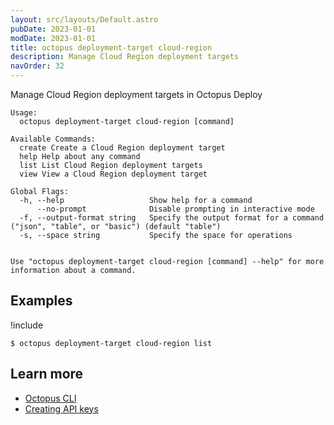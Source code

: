 ```yaml
---
layout: src/layouts/Default.astro
pubDate: 2023-01-01
modDate: 2023-01-01
title: octopus deployment-target cloud-region
description: Manage Cloud Region deployment targets
navOrder: 32
---
```


Manage Cloud Region deployment targets in Octopus Deploy


```
Usage:
  octopus deployment-target cloud-region [command]

Available Commands:
  create Create a Cloud Region deployment target
  help Help about any command
  list List Cloud Region deployment targets
  view View a Cloud Region deployment target

Global Flags:
  -h, --help                   Show help for a command
      --no-prompt              Disable prompting in interactive mode
  -f, --output-format string   Specify the output format for a command ("json", "table", or "basic") (default "table")
  -s, --space string           Specify the space for operations


Use "octopus deployment-target cloud-region [command] --help" for more information about a command.
```

## Examples

!include <samples-instance>


```
$ octopus deployment-target cloud-region list

```

## Learn more

- [Octopus CLI](/docs/octopus-rest-api/cli)
- [Creating API keys](/docs/octopus-rest-api/how-to-create-an-api-key)